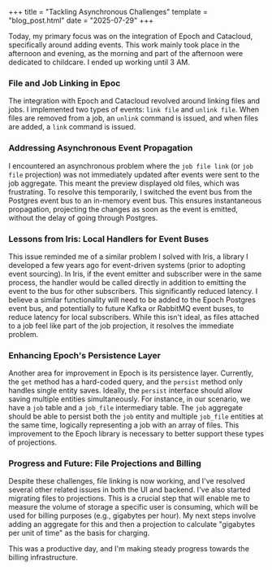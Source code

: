 +++
title = "Tackling Asynchronous Challenges"
template = "blog_post.html"
date = "2025-07-29"
+++

Today, my primary focus was on the integration of Epoch and Catacloud, specifically around adding events. This work mainly took place in the afternoon and evening, as the morning and part of the afternoon were dedicated to childcare. I ended up working until 3 AM.

### File and Job Linking in Epoc

The integration with Epoch and Catacloud revolved around linking files and jobs. I implemented two types of events: `link file` and `unlink file`. When files are removed from a job, an `unlink` command is issued, and when files are added, a `link` command is issued.

### Addressing Asynchronous Event Propagation

I encountered an asynchronous problem where the `job file link` (or `job file` projection) was not immediately updated after events were sent to the job aggregate. This meant the preview displayed old files, which was frustrating. To resolve this temporarily, I switched the event bus from the Postgres event bus to an in-memory event bus. This ensures instantaneous propagation, projecting the changes as soon as the event is emitted, without the delay of going through Postgres.

### Lessons from Iris: Local Handlers for Event Buses

This issue reminded me of a similar problem I solved with Iris, a library I developed a few years ago for event-driven systems (prior to adopting event sourcing). In Iris, if the event emitter and subscriber were in the same process, the handler would be called directly in addition to emitting the event to the bus for other subscribers. This significantly reduced latency. I believe a similar functionality will need to be added to the Epoch Postgres event bus, and potentially to future Kafka or RabbitMQ event buses, to reduce latency for local subscribers. While this isn't ideal, as files attached to a job feel like part of the job projection, it resolves the immediate problem.

### Enhancing Epoch's Persistence Layer

Another area for improvement in Epoch is its persistence layer. Currently, the `get` method has a hard-coded query, and the `persist` method only handles single entity saves. Ideally, the `persist` interface should allow saving multiple entities simultaneously. For instance, in our scenario, we have a `job` table and a `job_file` intermediary table. The `job` aggregate should be able to persist both the `job` entity and multiple `job_file` entities at the same time, logically representing a job with an array of files. This improvement to the Epoch library is necessary to better support these types of projections.

### Progress and Future: File Projections and Billing

Despite these challenges, file linking is now working, and I've resolved several other related issues in both the UI and backend. I've also started migrating files to projections. This is a crucial step that will enable me to measure the volume of storage a specific user is consuming, which will be used for billing purposes (e.g., gigabytes per hour). My next steps involve adding an aggregate for this and then a projection to calculate "gigabytes per unit of time" as the basis for charging.

This was a productive day, and I'm making steady progress towards the billing infrastructure.

